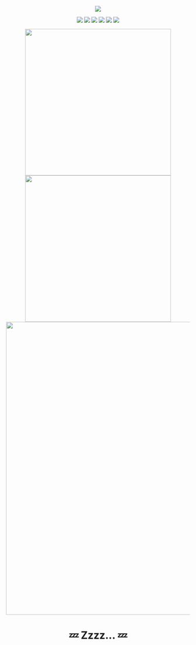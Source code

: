 <p align="center">
<img src="https://capsule-render.vercel.app/api?type=waving&color=timeGradient&height=300&&section=header&text=GitHub年度大会员&fontSize=90&fontAlign=50&fontAlignY=30&desc=有效期至2333年01月14日&descAlign=50&descSize=30&descAlignY=60&animation=twinkling" />
</p>

<p align="center">
<a href="https://github.com/SleeeepyZhou"><img src="https://img.shields.io/badge/GitHub-SleeeepyZhou-blue?logo=github" /></a>
<a href="https://gitee.com/SleeeepyZhou"><img src="https://img.shields.io/badge/Gitee-SleeeepyZhou-orange?logo=gitee" /></a>
<a href="https://space.bilibili.com/360375877"><img src="https://img.shields.io/badge/BiliBili-SleeeepyZhou-pink?logo=bilibili" /></a>
<a href="https://steamcommunity.com/id/SleeeepyZhou/"><img src="https://img.shields.io/badge/Steam-SleeeepyZhou-black?logo=steam" /></a>
<a href="https://civitai.com/user/SleeeepyZhou"><img src="https://img.shields.io/badge/Civitai-SleeeepyZhou-0040FE" /></a>


<img src="https://komarev.com/ghpvc/?username=SleeeepyZhou&abbreviated=true" />
</p>


<p align="center">
<img align="center" width="400" src="https://github-readme-stats.vercel.app/api?username=SleeeepyZhou&theme=transparent&show_icons=true&hide_border=true&show=reviews&hide_title=true&hide=contribs&number_format=long&count_private=true" />
<img align="center" width="400" src="https://streak-stats.demolab.com?user=SleeeepyZhou&theme=transparent&hide_border=true" />
<br/>
<img width="800" src="https://github-readme-activity-graph.vercel.app/graph?username=SleeeepyZhou&theme=github-compact&hide_border=true&area=true&custom_title=Contribution%20Graph&count_private=true" />


<h1 align="center"> 💤 Zzzz... 💤 </h1>


<!--
<img align="center" src="https://github-readme-stats.vercel.app/api/top-langs/?username=SleeeepyZhou&theme=transparent&hide_border=true&layout=donut-vertical&langs_count=6" />

**SleeeepyZhou/SleeeepyZhou** is a ✨ _special_ ✨ repository because its `README.md` (this file) appears on your GitHub profile.

<p>&nbsp;<img align="center" src="https://github-readme-stats.vercel.app/api?username=SleeeepyZhou&show_icons=true&locale=en" alt="SleeeepyZhou" /></p>

Here are some ideas to get you started:

- 🔭 I’m currently working on ...
- 🌱 I’m currently learning ...
- 👯 I’m looking to collaborate on ...
- 🤔 I’m looking for help with ...
- 💬 Ask me about B...
- 📫 How to reach me: ...
- 😄 Pronouns: ...
- ⚡ Fun fact: ...
-->
